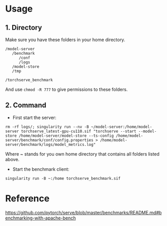 # Usage

## 1. Directory
Make sure you have these folders in your home directory.
```
/model-server
   /benchmark
      /conf
      /logs
   /model-store
   /tmp
  
/torchserve_benchmark
```
And use `chmod -R 777` to give permissions to these folders.

## 2. Command
* First start the server:

`rm -rf logs/; singularity run --nv -B ~/model-server:/home/model-server torchserve_latest-gpu-cu110.sif "torchserve --start --model-store /home/model-server/model-store --ts-config /home/model-server/benchmark/conf/config.properties > /home/model-server/benchmark/logs/model_metrics.log"`

Where ~ stands for you own home directory that contains all folders listed above.

* Start the benchmark client:

`singularity run -B ~:/home torchserve_benchmark.sif`

# Reference
https://github.com/pytorch/serve/blob/master/benchmarks/README.md#benchmarking-with-apache-bench
